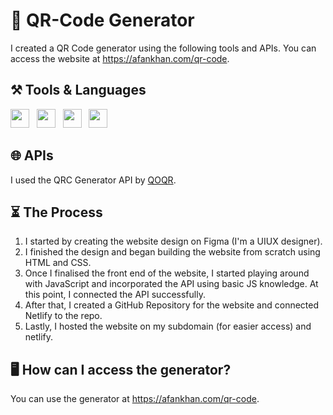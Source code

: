 # 🏁 QR-Code Generator

I created a QR Code generator using the following tools and APIs. You can access the website at https://afankhan.com/qr-code.

## ⚒️ Tools & Languages

<p display = "flex">

<img src="https://raw.githubusercontent.com/rahulbanerjee26/githubAboutMeGenerator/main/icons/html.svg" width= "30" height= "30px">
&nbsp;
<img src="https://raw.githubusercontent.com/rahulbanerjee26/githubAboutMeGenerator/main/icons/css.svg" width= "30" height= "30px">
&nbsp;
<img src="https://raw.githubusercontent.com/rahulbanerjee26/githubAboutMeGenerator/main/icons/javascript.svg" width= "30" height= "30px">
&nbsp;
<img src="https://raw.githubusercontent.com/rahulbanerjee26/githubAboutMeGenerator/main/icons/git.svg" width= "30" height= "30px">

</p>

## 🌐 APIs

I used the QRC Generator API by [QOQR](https://goqr.me/api/).

## ⏳ The Process

1. I started by creating the website design on Figma (I'm a UIUX designer).
2. I finished the design and began building the website from scratch using HTML and CSS.
3. Once I finalised the front end of the website, I started playing around with JavaScript and incorporated the API using basic JS knowledge. At this point, I connected the API successfully.
4. After that, I created a GitHub Repository for the website and connected Netlify to the repo.
5. Lastly, I hosted the website on my subdomain (for easier access) and netlify.

## 🖥️ How can I access the generator?

You can use the generator at https://afankhan.com/qr-code.
